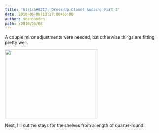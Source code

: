 ```yaml
---
title: 'Girls&#8217; Dress-Up Closet &mdash; Part 3'
date: 2010-06-08T13:27:00+00:00
author: seancamden
path: /2010/06/08
---
```

A couple minor adjustments were needed, but otherwise things are fitting pretty well.
  
<img src="http://seancamden.com/wp-content/uploads/2010/06/2010-06-08-11.38.09-300x225.jpg" alt="" title="Girls&#039; Dress-Up Closet, pre-assembly" width="300" height="225" class="alignnone size-medium wp-image-177" />
  
Next, I&#8217;ll cut the stays for the shelves from a length of quarter-round.